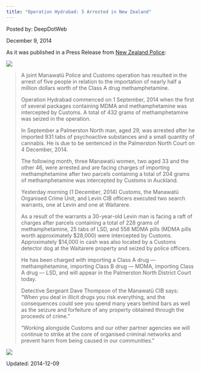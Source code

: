 ```yaml
---
title: "Operation Hydrabad: 5 Arrested in New Zealand"
---
```


Posted by: DeepDotWeb

<span>December 9, 2014</span>

<p>As it was published in a Press Release from <a href="http://www.police.govt.nz/news/release/police-and-customs-operation-seizes-large-quantity-illicit-drugs">New Zealand Police</a>:</p>
<img src="https://gir.pub/deepdotweb/imgs/2014/12/methamphetamine_-_op_hydrabad1.jpg" />

<blockquote><p>A joint Manawatü Police and Customs operation has resulted in the arrest of five people in relation to the importation of nearly half a million dollars worth of the Class A drug methamphetamine.</p>
<p>Operation Hydrabad commenced on 1 September, 2014 when the first of several packages containing MDMA and methamphetamine was intercepted by Customs. A total of 432 grams of methamphetamine was seized in the operation.</p>
<p>In September a Palmerston North man, aged 29, was arrested after he imported 931 tabs of psychoactive substances and a small quantity of cannabis. He is due to be sentenced in the Palmerston North Court on 4 December, 2014.</p>
<p>The following month, three Manawatü women, two aged 33 and the other 46, were arrested and are facing charges of importing methamphetamine after two parcels containing a total of 204 grams of methamphetamine was intercepted by Customs in Auckland.</p>
<p>Yesterday morning (1 December, 2014) Customs, the Manawatü Organised Crime Unit, and Levin CIB officers executed two search warrants, one at Levin and one at Waitarere.</p>
<p>As a result of the warrants a 30-year-old Levin man is facing a raft of charges after parcels containing a total of 228 grams of methamphetamine, 25 tabs of LSD, and 558 MDMA pills (MDMA pills worth approximately $28,000) were intercepted by Customs. Approximately $14,000 in cash was also located by a Customs detector dog at the Waitarere property and seized by police officers.</p>
<p>He has been charged with importing a Class A drug — methamphetamine, importing Class B drug — MDMA, importing Class A drug — LSD, and will appear in the Palmerston North District Court today.</p>
<p>Detective Sergeant Dave Thompson of the Manawatü CIB says: &#8220;When you deal in illicit drugs you risk everything, and the consequences could see you spend many years behind bars as well as the seizure and forfeiture of any property obtained through the proceeds of crime.&#8221;</p>
<p>&#8220;Working alongside Customs and our other partner agencies we will continue to strike at the core of organised criminal networks and prevent harm from being caused in our communities.&#8221;</p></blockquote>
<img src="https://gir.pub/deepdotweb/imgs/2014/12/mdma-_op_hydrabad1.jpg" />


Updated: 2014-12-09
    
